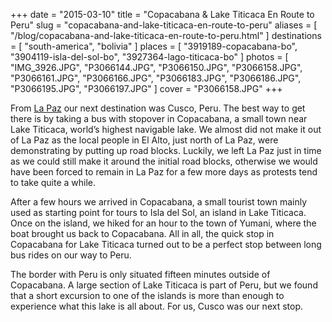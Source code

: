 +++
date    = "2015-03-10"
title   = "Copacabana & Lake Titicaca En Route to Peru"
slug    = "copacabana-and-lake-titicaca-en-route-to-peru"
aliases = [ "/blog/copacabana-and-lake-titicaca-en-route-to-peru.html" ]
destinations = [ "south-america", "bolivia" ]
places  = [ "3919189-copacabana-bo", "3904119-isla-del-sol-bo", "3927364-lago-titicaca-bo" ]
photos  = [
  "IMG_3926.JPG", "P3066144.JPG", "P3066150.JPG", "P3066158.JPG", "P3066161.JPG",
  "P3066166.JPG", "P3066183.JPG", "P3066186.JPG", "P3066195.JPG", "P3066197.JPG"
]
cover = "P3066158.JPG"
+++

From [La Paz](/blog/la-paz-the-worlds-highest-capital-city.html) our next destination was Cusco, Peru. The best way to get there is by taking a bus with stopover in Copacabana, a small town near Lake Titicaca, world’s highest navigable lake. We almost did not make it out of La Paz as the local people in El Alto, just north of La Paz, were demonstrating by putting up road blocks. Luckily, we left La Paz just in time as we could still make it around the initial road blocks, otherwise we would have been forced to remain in La Paz for a few more days as protests tend to take quite a while.
<!--more-->
After a few hours we arrived in Copacabana, a small tourist town mainly used as starting point for tours to Isla del Sol, an island in Lake Titicaca. Once on the island, we hiked for an hour to the town of Yumani, where the boat brought us back to Copacabana. All in all, the quick stop in Copacabana for Lake Titicaca turned out to be a perfect stop between long bus rides on our way to Peru.

The border with Peru is only situated fifteen minutes outside of Copacabana. A large section of Lake Titicaca is part of Peru, but we found that a short excursion to one of the islands is more than enough to experience what this lake is all about. For us, Cusco was our next stop.